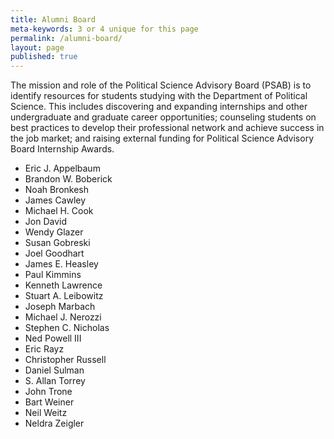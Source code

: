 ```yaml
---
title: Alumni Board
meta-keywords: 3 or 4 unique for this page
permalink: /alumni-board/
layout: page
published: true
---
```


The mission and role of the Political Science Advisory Board (PSAB) is to identify resources for students studying with the Department of Political Science. This includes discovering and expanding internships and other undergraduate and graduate career opportunities; counseling students on best practices to develop their professional network and achieve success in the job market; and raising external funding for Political Science Advisory Board Internship Awards.

- Eric J. Appelbaum	 
- Brandon W. Boberick	 
- Noah Bronkesh	 
- James Cawley	
- Michael H. Cook
- Jon David	
- Wendy Glazer	
- Susan Gobreski	
- Joel Goodhart	
- James E. Heasley	
- Paul Kimmins
- Kenneth Lawrence
- Stuart A. Leibowitz
- Joseph Marbach
- Michael J. Nerozzi
- Stephen C. Nicholas
- Ned Powell III
- Eric Rayz
- Christopher Russell
- Daniel Sulman
- S. Allan Torrey
- John Trone
- Bart Weiner
- Neil Weitz
- Neldra Zeigler
